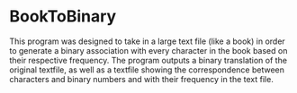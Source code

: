 # BookToBinary

This program was designed to take in a large text file (like a book) in order to generate a binary association with every character in the book based on their respective frequency. The program outputs a binary translation of the original textfile, as well as a textfile showing the correspondence between characters and binary numbers and with their frequency in the text file.
